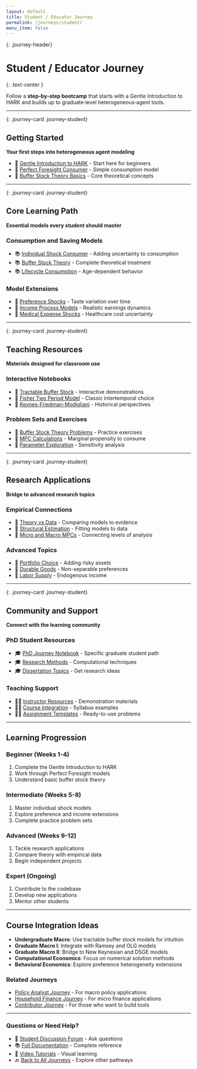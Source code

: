 ```yaml
---
layout: default
title: Student / Educator Journey
permalink: /journeys/student/
menu_item: false
---
```


{: .journey-header}
# Student / Educator Journey
{: .text-center }

Follow a **step‑by‑step bootcamp** that starts with a Gentle Introduction to HARK and builds up to graduate‑level heterogeneous‑agent tools.

---

{: .journey-card .journey-student}
## <i class="fas fa-play-circle"></i> Getting Started

**Your first steps into heterogeneous agent modeling**

* 🔗 [Gentle Introduction to HARK](/materials/gentle-intro-to-hark/) - Start here for beginners
* 🔗 [Perfect Foresight Consumer](/materials/perfforesightconsumertype/) - Simple consumption model
* 🔗 [Buffer Stock Theory Basics](/materials/bufferstocktheory/) - Core theoretical concepts

---

{: .journey-card .journey-student}
## <i class="fas fa-book-open"></i> Core Learning Path

**Essential models every student should master**

### Consumption and Saving Models
* 📚 [Individual Shock Consumer](/materials/consindshock/) - Adding uncertainty to consumption
* 📚 [Buffer Stock Theory](/materials/bufferstocktheory/) - Complete theoretical treatment
* 📚 [Lifecycle Consumption](/materials/bufferstock-lifecycle/) - Age-dependent behavior

### Model Extensions
* 🔗 [Preference Shocks](/materials/consprefshockmodel/) - Taste variation over time
* 🔗 [Income Process Models](/materials/consgenincprocessmodel/) - Realistic earnings dynamics
* 🔗 [Medical Expense Shocks](/materials/consmedmodel/) - Healthcare cost uncertainty

---

{: .journey-card .journey-student}
## <i class="fas fa-chalkboard-teacher"></i> Teaching Resources

**Materials designed for classroom use**

### Interactive Notebooks
* 🎯 [Tractable Buffer Stock](/materials/tractablebufferstock-interactive/) - Interactive demonstrations
* 🎯 [Fisher Two Period Model](/materials/fishertwoperiod/) - Classic intertemporal choice
* 🎯 [Keynes-Friedman-Modigliani](/materials/keynesfriedmanmodigliani/) - Historical perspectives

### Problem Sets and Exercises
* 📝 [Buffer Stock Theory Problems](/materials/bufferstocktheory-problems/) - Practice exercises
* 📝 [MPC Calculations](/materials/cstwmpc/) - Marginal propensity to consume
* 📝 [Parameter Exploration](/materials/alternative-combos-of-parameter-values/) - Sensitivity analysis

---

{: .journey-card .journey-student}
## <i class="fas fa-microscope"></i> Research Applications

**Bridge to advanced research topics**

### Empirical Connections
* 🔬 [Theory vs Data](/materials/lifecyclemodeltheoryvsdata/) - Comparing models to evidence
* 🔬 [Structural Estimation](/materials/structural-estimates-from-empirical-mpcs-fagereng-et-al/) - Fitting models to data
* 🔬 [Micro and Macro MPCs](/materials/micro-and-macro-implications-of-very-impatient-hhs/) - Connecting levels of analysis

### Advanced Topics
* 🚀 [Portfolio Choice](/materials/consportfoliomodel/) - Adding risky assets
* 🚀 [Durable Goods](/materials/durableconsumertype/) - Non-separable preferences
* 🚀 [Labor Supply](/materials/conslabormodel/) - Endogenous income

---

{: .journey-card .journey-student}
## <i class="fas fa-users"></i> Community and Support

**Connect with the learning community**

### PhD Student Resources
* 🎓 [PhD Journey Notebook](/materials/gentle-intro-to-hark/) - Specific graduate student path
* 🎓 [Research Methods](/materials/solvingmicrodsops/) - Computational techniques
* 🎓 [Dissertation Topics](https://github.com/econ-ark/HARK/discussions) - Get research ideas

### Teaching Support
* 👨‍🏫 [Instructor Resources](/materials/?select=DemARK) - Demonstration materials
* 👨‍🏫 [Course Integration](https://github.com/econ-ark/HARK) - Syllabus examples
* 👨‍🏫 [Assignment Templates](/materials/template/) - Ready-to-use problems

---

## Learning Progression

### Beginner (Weeks 1-4)
1. Complete the Gentle Introduction to HARK
2. Work through Perfect Foresight models
3. Understand basic buffer stock theory

### Intermediate (Weeks 5-8)
1. Master individual shock models
2. Explore preference and income extensions
3. Complete practice problem sets

### Advanced (Weeks 9-12)
1. Tackle research applications
2. Compare theory with empirical data
3. Begin independent projects

### Expert (Ongoing)
1. Contribute to the codebase
2. Develop new applications
3. Mentor other students

---

## Course Integration Ideas

- **Undergraduate Macro**: Use tractable buffer stock models for intuition
- **Graduate Macro I**: Integrate with Ramsey and OLG models  
- **Graduate Macro II**: Bridge to New Keynesian and DSGE models
- **Computational Economics**: Focus on numerical solution methods
- **Behavioral Economics**: Explore preference heterogeneity extensions

### Related Journeys
- [Policy Analyst Journey](/journeys/policy/) - For macro policy applications
- [Household Finance Journey](/journeys/finance/) - For micro finance applications  
- [Contributor Journey](/journeys/contributor/) - For those who want to build tools

---

### Questions or Need Help?

- 💬 [Student Discussion Forum](https://github.com/econ-ark/HARK/discussions) - Ask questions
- 📚 [Full Documentation](https://docs.econ-ark.org/) - Complete reference
- 🎥 [Video Tutorials](https://github.com/econ-ark/HARK) - Visual learning
- 🔙 [Back to All Journeys](/journeys/) - Explore other pathways 